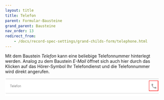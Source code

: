 ```yaml
---
layout: title
title: Telefon
parent: Formular-Bausteine
grand_parent: Bausteine
nav_order: 13
redirect_from:
    - /docs/record-spec-settings/grand-childs-form/telephone.html
---
```


Mit dem Baustein _Telefon_ kann eine beliebige Telefonnummer hinterlegt werden. Analog zu dem Baustein _E-Mail_
öffnet sich auch hier durch das Klicken auf das Hörer-Symbol Ihr Telefondienst und die Telefonnummer wird direkt
angerufen.

![telephone](\old_assets\record-spec-settings\1telephone.png 'telephone')
